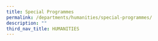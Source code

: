 ```yaml
---
title: Special Programmes
permalink: /departments/humanities/special-programmes/
description: ""
third_nav_title: HUMANITIES
---
```

